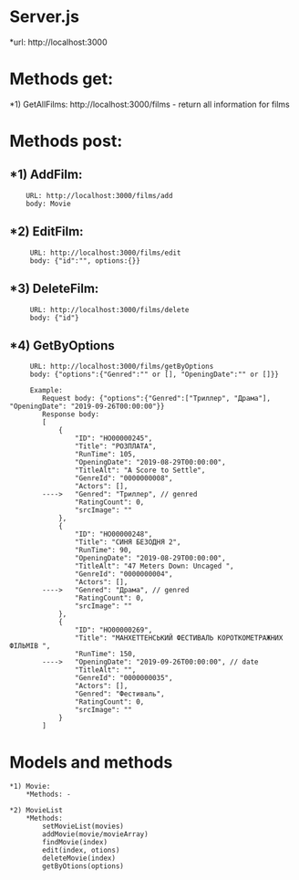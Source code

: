 # Server.js 
*url: http://localhost:3000

# Methods get:
*1) GetAllFilms: http://localhost:3000/films - return all information for films

# Methods post: 
## *1) AddFilm: 
		URL: http://localhost:3000/films/add
		body: Movie 
## *2) EditFilm:
		 URL: http://localhost:3000/films/edit
		 body: {"id":"", options:{}}
## *3) DeleteFilm:
		 URL: http://localhost:3000/films/delete
		 body: {"id"}
## *4) GetByOptions
		 URL: http://localhost:3000/films/getByOptions
		 body: {"options":{"Genred":"" or [], "OpeningDate":"" or []}}

		 Example: 
			Request body: {"options":{"Genred":["Триллер", "Драма"], "OpeningDate": "2019-09-26T00:00:00"}}
			Response body:     
			[
				{
					"ID": "HO00000245",
					"Title": "РОЗПЛАТА",
					"RunTime": 105,
					"OpeningDate": "2019-08-29T00:00:00",
					"TitleAlt": "A Score to Settle",
					"GenreId": "0000000008",
					"Actors": [],
			---->	"Genred": "Триллер", // genred
					"RatingCount": 0,
					"srcImage": ""
				},
				{
					"ID": "HO00000248",
					"Title": "СИНЯ БЕЗОДНЯ 2",
					"RunTime": 90,
					"OpeningDate": "2019-08-29T00:00:00",
					"TitleAlt": "47 Meters Down: Uncaged ",
		    		"GenreId": "0000000004",
					"Actors": [],
			---->	"Genred": "Драма", // genred
					"RatingCount": 0,
					"srcImage": ""
				},
				{
					"ID": "HO00000269",
					"Title": "МАНХЕТТЕНСЬКИЙ ФЕСТИВАЛЬ КОРОТКОМЕТРАЖНИХ ФІЛЬМІВ ",
					"RunTime": 150,
			---->	"OpeningDate": "2019-09-26T00:00:00", // date
					"TitleAlt": "",
					"GenreId": "0000000035",
					"Actors": [],
					"Genred": "Фестиваль",
					"RatingCount": 0,
					"srcImage": ""
				}
			]

# Models and methods 
	*1) Movie: 
		*Methods: -
		
	*2) MovieList 
		*Methods:	
			setMovieList(movies)
			addMovie(movie/movieArray)
			findMovie(index)
			edit(index, otions)
			deleteMovie(index)
			getByOtions(options)
